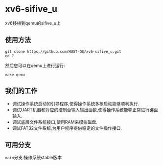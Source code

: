 # xv6-sifive_u

xv6移植到qemu的sifive_u上

## 使用方法

```
git clone https://github.com/HUST-OS/xv6-sifive_u.git
cd ?
```

然后您可以在qemu上进行运行:

```
make qemu
```

## 我们的工作

- 调试操作系统启动的引导程序,使得操作系统多核启动能够顺利执行.
- 调试UART机器和对应的控制台输入输出函数,使得操作系统能够正常进行键盘输入.
- 调试底层文件系统接口,使用RAM来模拟磁盘.
- 调试FAT32文件系统,为用户程序提供稳定的文件操作接口.

## 可用分支

`main`分支:操作系统stable版本
